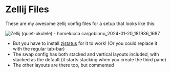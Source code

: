 # Zellij Files

These are my awesome zellij config files for a setup that looks like this:

![Zellij (quiet-ukulele) - homelucca cargobinnu_2024-01-20_181936_1687](https://github.com/luccahuguet/zellij-files/assets/27565287/921927ce-2684-4a6d-9051-84016f0d6af6)

- But you have to install [zjstatus](https://github.com/dj95/zjstatus) for it to work! (Or you could replace it with the regular tab-bar)
- The swap config has both stacked and vertical layouts included, with stacked as the default (it starts stacking when you create the third pane)
- The other layouts are there too, but commented 
